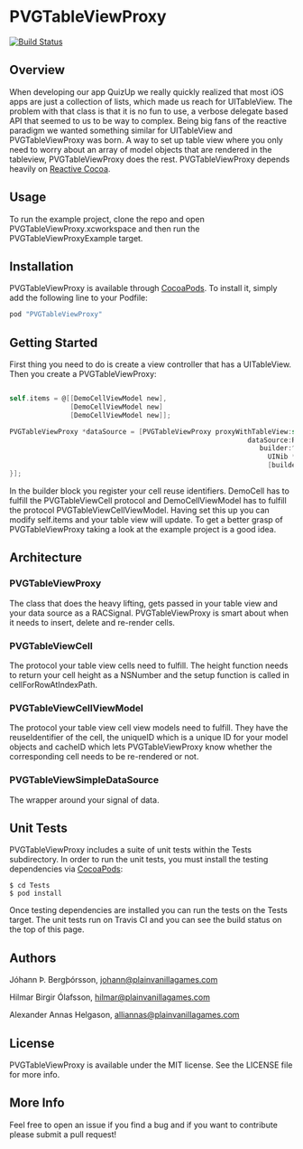 # PVGTableViewProxy

[![Build Status](https://travis-ci.org/plain-vanilla-games/PVGTableViewProxy.svg)](https://travis-ci.org/plain-vanilla-games/PVGTableViewProxy)

## Overview

When developing our app QuizUp we really quickly realized that most iOS apps are just a collection of lists, which made us reach for UITableView.
The problem with that class is that it is no fun to use, a verbose delegate based API that seemed to us to be way to complex. Being big fans of 
the reactive paradigm we wanted something similar for UITableView and PVGTableViewProxy was born. A way to set up table view where you only need to
worry about an array of model objects that are rendered in the tableview, PVGTableViewProxy does the rest. PVGTableViewProxy depends heavily on
[Reactive Cocoa](https://github.com/ReactiveCocoa/ReactiveCocoa).

## Usage

To run the example project, clone the repo and open PVGTableViewProxy.xcworkspace and then run the PVGTableViewProxyExample target.

## Installation

PVGTableViewProxy is available through [CocoaPods](http://cocoapods.org). To install it, simply add the following line to your Podfile:

```ruby
pod "PVGTableViewProxy"
```

## Getting Started

First thing you need to do is create a view controller that has a UITableView. Then you create a PVGTableViewProxy:

```objective-c

self.items = @[[DemoCellViewModel new],
			   [DemoCellViewModel new]
			   [DemoCellViewModel new]];

PVGTableViewProxy *dataSource = [PVGTableViewProxy proxyWithTableView:self.tableView
                                                           dataSource:RACObserve(self, items)
                                                              builder:^(id<PVGTableViewProxyConfig> builder) {
												                UINib *nib = [UINib nibWithNibName:@"ExampleNib" bundle:nil];
												                [builder registerNib:nib forCellReuseIdentifier:@"exampleNibReuseIdentifier"];
}];
```

In the builder block you register your cell reuse identifiers. DemoCell has to fulfill the PVGTableViewCell protocol and DemoCellViewModel has to fulfill the protocol PVGTableViewCellViewModel. Having set this up
you can modify self.items and your table view will update. To get a better grasp of PVGTableViewProxy taking a look at the example project is a good idea.


## Architecture

### PVGTableViewProxy

The class that does the heavy lifting, gets passed in your table view and your data source as a RACSignal. PVGTableViewProxy is smart about when it needs to insert, delete and re-render cells.

### PVGTableViewCell

The protocol your table view cells need to fulfill. The height function needs to return your cell height as a NSNumber and the setup function is called in cellForRowAtIndexPath.

### PVGTableViewCellViewModel

The protocol your table view cell view models need to fulfill. They have the reuseIdentifier of the cell, the uniqueID which is a unique ID for your model objects and cacheID which lets 
PVGTableViewProxy know whether the corresponding cell needs to be re-rendered or not.

### PVGTableViewSimpleDataSource

The wrapper around your signal of data.

## Unit Tests

PVGTableViewProxy includes a suite of unit tests within the Tests subdirectory. In order to run the unit tests, you must install the testing dependencies via [CocoaPods](http://cocoapods.org/):

    $ cd Tests
    $ pod install

Once testing dependencies are installed you can run the tests on the Tests target. The unit tests run on Travis CI and you can see the build status on the top of this page.

## Authors

Jóhann Þ. Bergþórsson, johann@plainvanillagames.com

Hilmar Birgir Ólafsson, hilmar@plainvanillagames.com

Alexander Annas Helgason, alliannas@plainvanillagames.com

## License

PVGTableViewProxy is available under the MIT license. See the LICENSE file for more info.

## More Info

Feel free to open an issue if you find a bug and if you want to contribute please submit a pull request!
